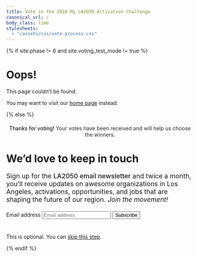 ```yaml
---
title: Vote in the 2018 My LA2050 Activation Challenge
canonical_url: /
body_class: lime
stylesheets:
  - "/assets/css/vote-process.css"
---
```


{% if site.phase != 6 and site.voting_test_mode != true %}

# Oops!

<div class="introduction" markdown="1">
This page couldn’t be found.

You may want to visit our [home page](/) instead.
</div>

{% else %}

<div class="introduction" markdown="1">

<h2 style="max-width: none; text-align: center; font-size: inherit; color: var(--secondary-color); font-weight: 500;">Thanks for voting! <span style="font-weight: normal; color: rgb(41, 41, 41); /* @midnight */">Your votes have been received and will help us choose the winners.</span></h2>

<h1>We’d love to keep in touch</h1>
<p style="max-width: 36em; font-size: 1.25em;">Sign up for the <strong style="color: inherit; font-weight: 500;">LA2050 email newsletter</strong> and twice a month, you'll receive updates on awesome organizations in Los Angeles, activations, opportunities, and jobs that are shaping the future of our region. <em style="color: inherit; font; font-weight: inherit;">Join the movement!</em></p>

<form action="/vote/survey/" method="post" data-netlify="true" style="margin-top: 1.5em;">
<p style="font-size: 1em">
  <label>
    <span class="label-text">Email address</span>
    <input type="email" name="email" placeholder="Email address" />
  </label>
  <button type="submit">Subscribe</button>
</p>
</form>

<p style="font-size: inherit; margin-top: 2.8em;"><small style="font-size: inherit;">This is optional. You can <a href="/vote/survey/">skip this step</a>.</small></p>

</div>


{% endif %}
